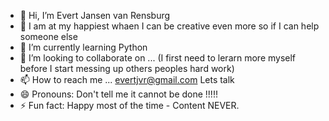 - 👋 Hi, I’m Evert Jansen van Rensburg
- 👀 I am at my happiest whaen I can be creative even more so if I can help someone else
- 🌱 I’m currently learning Python
- 💞️ I’m looking to collaborate on ... (I first need to lerarn more myself before I start messing up others peoples hard work)
- 📫 How to reach me ... evertjvr@gmail.com Lets talk
- 😄 Pronouns: Don't tell me it cannot be done !!!!! 
- ⚡ Fun fact: Happy most of the  time - Content NEVER.

<!---
EvertJvr/EvertJvr is a ✨ special ✨ repository because its `README.md` (this file) appears on your GitHub profile.
You can click the Preview link to take a look at your changes.
--->
